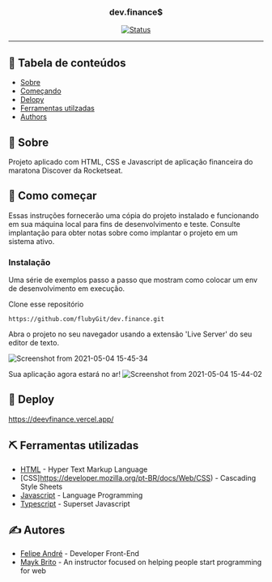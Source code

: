 <h3 align="center">dev.finance$</h3>

<div align="center">

[![Status](https://img.shields.io/badge/status-active-success.svg)]()

</div>

---

## 📝 Tabela de conteúdos

- [Sobre](#about)
- [Começando](#getting_started)
- [Delopy](#deployment)
- [Ferramentas utilzadas](#built_using)
- [Authors](#authors)

## 🧐 Sobre <a name = "about"></a>

Projeto aplicado com HTML, CSS e Javascript de aplicação financeira do maratona Discover da Rocketseat.

## 🏁 Como começar <a name = "getting_started"></a>

Essas instruções fornecerão uma cópia do projeto instalado e funcionando em sua máquina local para fins de desenvolvimento e teste. Consulte implantação para obter notas sobre como implantar o projeto em um sistema ativo.

### Instalação

Uma série de exemplos passo a passo que mostram como colocar um env de desenvolvimento em execução.

Clone esse repositório

```
https://github.com/flubyGit/dev.finance.git
```

Abra o projeto no seu navegador usando a extensão 'Live Server' do seu editor de texto.

![Screenshot from 2021-05-04 15-45-34](https://user-images.githubusercontent.com/49297012/117053811-cd82e180-acef-11eb-9408-6ae392e1aa5f.png)

Sua aplicação agora estará no ar!
![Screenshot from 2021-05-04 15-44-02](https://user-images.githubusercontent.com/49297012/117053640-944a7180-acef-11eb-8a09-8d9dabec6348.png)



## 🚀 Deploy <a name = "deployment"></a>

https://deevfinance.vercel.app/

## ⛏️ Ferramentas utilizadas <a name = "built_using"></a>

- [HTML](https://developer.mozilla.org/pt-BR/docs/Web/HTML) - Hyper Text Markup Language
- [CSS]https://developer.mozilla.org/pt-BR/docs/Web/CSS) - Cascading Style Sheets
- [Javascript](https://developer.mozilla.org/pt-BR/docs/Web/JavaScript) - Language Programming
- [Typescript](https://www.typescriptlang.org/) - Superset Javascript

## ✍️ Autores <a name = "authors"></a>

- [Felipe André](https://github.com/flubyGit) - Developer Front-End
- [Mayk Brito](https://github.com/maykbrito) - An instructor focused on helping people start programming for web

